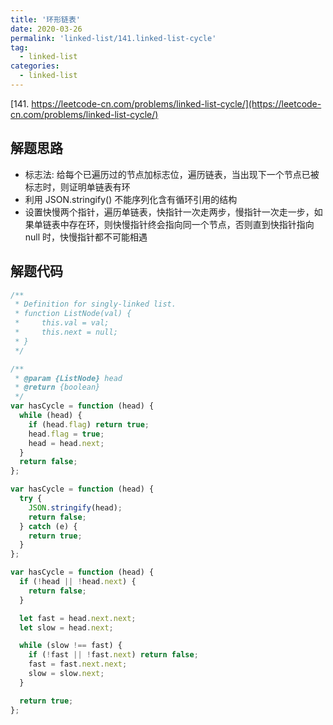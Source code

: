 ```yaml
---
title: '环形链表'
date: 2020-03-26
permalink: 'linked-list/141.linked-list-cycle'
tag:
  - linked-list
categories:
  - linked-list
---
```


[141. https://leetcode-cn.com/problems/linked-list-cycle/](https://leetcode-cn.com/problems/linked-list-cycle/)

## 解题思路

- 标志法: 给每个已遍历过的节点加标志位，遍历链表，当出现下一个节点已被标志时，则证明单链表有环
- 利用 JSON.stringify() 不能序列化含有循环引用的结构
- 设置快慢两个指针，遍历单链表，快指针一次走两步，慢指针一次走一步，如果单链表中存在环，则快慢指针终会指向同一个节点，否则直到快指针指向 null 时，快慢指针都不可能相遇

## 解题代码

```js
/**
 * Definition for singly-linked list.
 * function ListNode(val) {
 *     this.val = val;
 *     this.next = null;
 * }
 */

/**
 * @param {ListNode} head
 * @return {boolean}
 */
var hasCycle = function (head) {
  while (head) {
    if (head.flag) return true;
    head.flag = true;
    head = head.next;
  }
  return false;
};

var hasCycle = function (head) {
  try {
    JSON.stringify(head);
    return false;
  } catch (e) {
    return true;
  }
};

var hasCycle = function (head) {
  if (!head || !head.next) {
    return false;
  }

  let fast = head.next.next;
  let slow = head.next;

  while (slow !== fast) {
    if (!fast || !fast.next) return false;
    fast = fast.next.next;
    slow = slow.next;
  }

  return true;
};
```
